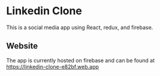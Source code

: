 # Linkedin Clone

This is a social media app using React, redux, and firebase.

## Website

The app is currently hosted on firebase and can be found at https://linkedin-clone-e82bf.web.app
